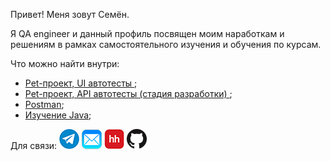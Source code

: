 
Привет! Меня зовут Семён.<p>
	
Я QA engineer и данный профиль посвящен моим наработкам и решениям в рамках самостоятельного изучения и обучения по курсам.

	
	
 Что можно найти внутри:
- <a href=https://github.com/Snick-P/autotest-with-selenide-junit5-spring/>Pet-проект, UI автотесты </a>;
- <a href=https://github.com/Snick-P/rest-assured-api-test/>Pet-проект, API автотесты (стадия разработки) </a>;
- <a href=https://github.com/Snick-P/Postman/>Postman</a>;
- <a href=https://github.com/Snick-P/javaLesson/>Изучение Java</a>;



Для связи:
[![Telegram](icons/telegram.png)](https://t.me/snicky_pls)
[![Mail](icons/mail.png)](mailto:prosk.simon@gmail.com)
[![HeadHunter](icons/hh.png)](https://omsk.hh.ru/resume/74e3b715ff09804fb80039ed1f586159704e31)
[![GitHub](icons/github.png)](https://github.com/Snick-P)




